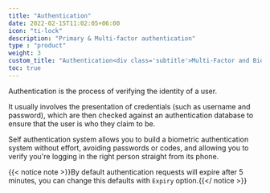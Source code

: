 ```yaml
---
title: "Authentication"
date: 2022-02-15T11:02:05+06:00
icon: "ti-lock"
description: "Primary & Multi-factor authentication"
type : "product"
weight: 3
custom_title: "Authentication<div class='subtitle'>Multi-Factor and Biometric Authentication</div>"
toc: true
---
```


Authentication is the process of verifying the identity of a user. 

It usually involves the presentation of credentials (such as username and password), which are then checked against an authentication database to ensure that the user is who they claim to be. 

Self authentication system allows you to build a biometric authentication system without effort, avoiding passwords or codes, and allowing you to verify you're logging in the right person straight from its phone.

{{< notice note >}}By default authentication requests will expire after 5 minutes, you can change this defaults with `Expiry` option.{{</ notice >}}
